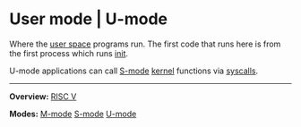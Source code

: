 # User mode | U-mode

Where the [user space](../userspace/userspace.md) programs run.
The first code that runs here is from the first process which runs [init](../userspace/bin/init.md).

U-mode applications can call [S-mode](S-mode.md) [kernel](../kernel/kernel.md) functions via [syscalls](../kernel/syscalls/syscalls.md).

---
**Overview:** [RISC V](RISCV.md)

**Modes:** [M-mode](M-mode.md) [S-mode](S-mode.md) [U-mode](U-mode.md) 
